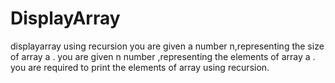 # DisplayArray
displayarray using recursion
 you are given a number n,representing the size of array a . 
 you are given n number ,representing the elements of array a .
 you are required to print the elements of array  using recursion.
